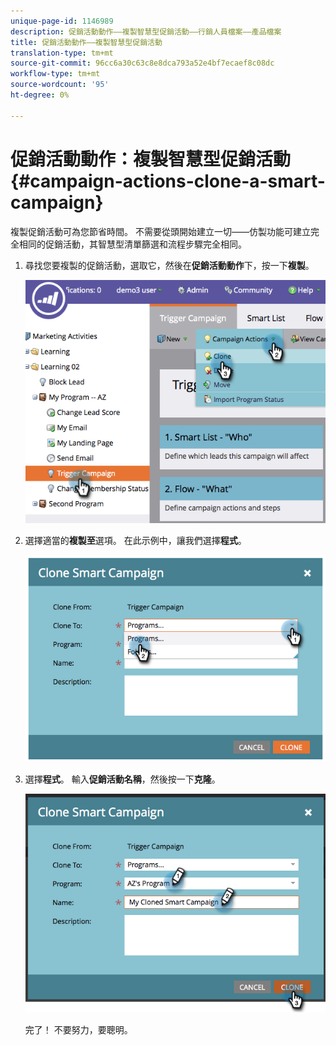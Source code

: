 ```yaml
---
unique-page-id: 1146989
description: 促銷活動動作——複製智慧型促銷活動——行銷人員檔案——產品檔案
title: 促銷活動動作——複製智慧型促銷活動
translation-type: tm+mt
source-git-commit: 96cc6a30c63c8e8dca793a52e4bf7ecaef8c08dc
workflow-type: tm+mt
source-wordcount: '95'
ht-degree: 0%

---
```



# 促銷活動動作：複製智慧型促銷活動{#campaign-actions-clone-a-smart-campaign}

複製促銷活動可為您節省時間。 不需要從頭開始建立一切——仿製功能可建立完全相同的促銷活動，其智慧型清單篩選和流程步驟完全相同。

1. 尋找您要複製的促銷活動，選取它，然後在&#x200B;**促銷活動動作**&#x200B;下，按一下&#x200B;**複製**。

   ![](assets/image2014-9-22-13-3a56-3a34.png)

1. 選擇適當的**複製至**選項。 在此示例中，讓我們選擇&#x200B;**程式**。

   ![](assets/image2014-9-22-13-3a56-3a56.png)

1. 選擇&#x200B;**程式**。 輸入&#x200B;**促銷活動名稱**，然後按一下&#x200B;**克隆**。

   ![](assets/image2014-9-22-13-3a57-3a9.png)

   完了！ 不要努力，要聰明。

